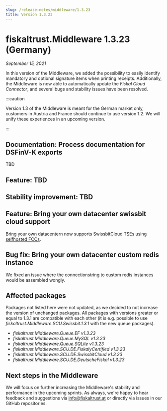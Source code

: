 ```yaml
---
slug: /release-notes/middleware/1.3.23
title: Version 1.3.23
---
```


# fiskaltrust.Middleware 1.3.23 (Germany)
_September 15, 2021_

In this version of the Middleware, we added the possibility to easily identify mandatory and optional signature items when printing receipts. Additionally, the Middleware is now able to automatically update the _Fiskal Cloud Connector_, and several bugs and stability issues have been resolved.


:::caution

Version 1.3 of the Middleware is meant for the German market only, customers in Austria and France should continue to use version 1.2. We will unify these experiences in an upcoming version.

:::

## Documentation: Process documentation for DSFinV-K exports
TBD 

## Feature: TBD

## Stability improvement: TBD

## Feature: Bring your own datacenter swissbit cloud support

Bring your own datacentern now supports SwissbitCloud TSEs using [selfhosted FCCs](https://docs.fiskaltrust.cloud/docs/product-description/germany/products-and-services/caas/features/basics/tse/swissbit-cloud).

## Bug fix: Bring your own datacenter custom redis instance

We fixed an issue where the connectionstring to custom redis instances would be assembled wongly.


## Affected packages
Packages not listed here were not updated, as we decided to not increase the version of unchanged packages. All packages with versions greater or equal to 1.3.1 are compatible with each other (it is e.g. possible to use _fiskaltrust.Middleware.SCU.Swissbit.1.3.1_ with the new queue packages).

- _fiskaltrust.Middleware.Queue.EF v1.3.23_
- _fiskaltrust.Middleware.Queue.MySQL v1.3.23_
- _fiskaltrust.Middleware.Queue.SQLite v1.3.23_
- _fiskaltrust.Middleware.SCU.DE.FiskalyCertified v1.3.23_
- _fiskaltrust.Middleware.SCU.DE.SwissbitCloud v1.3.23_
- _fiskaltrust.Middleware.SCU.DE.DeutscheFiskal v1.3.23_

## Next steps in the Middleware
We will focus on further increasing the Middleware's stability and performance in the upcoming sprints. As always, we're happy to hear feedback and suggestions via [info@fiskaltrust.at](mailto:info@fiskaltrust.at) or directly via issues in our GitHub repositories.
